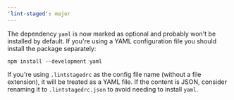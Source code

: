 ```yaml
---
'lint-staged': major
---
```


The dependency `yaml` is now marked as optional and probably won't be installed by default. If you're using a YAML configuration file you should install the package separately:

```shell
npm install --development yaml
```

If you're using `.lintstagedrc` as the config file name (without a file extension), it will be treated as a YAML file. If the content is JSON, consider renaming it to `.lintstagedrc.json` to avoid needing to install `yaml`.
